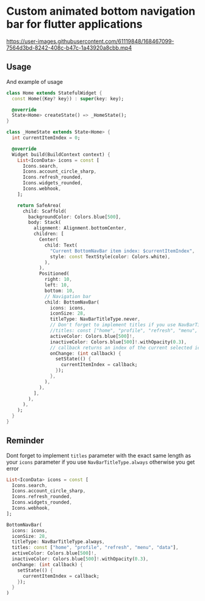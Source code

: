 # Custom animated bottom navigation bar for flutter applications

https://user-images.githubusercontent.com/61119848/168467099-7564d3bd-8242-408c-b47c-1a43920a8cbb.mp4

## Usage
And example of usage

```dart
class Home extends StatefulWidget {
  const Home({Key? key}) : super(key: key);

  @override
  State<Home> createState() => _HomeState();
}

class _HomeState extends State<Home> {
  int currentItemIndex = 0;

  @override
  Widget build(BuildContext context) {
    List<IconData> icons = const [
      Icons.search,
      Icons.account_circle_sharp,
      Icons.refresh_rounded,
      Icons.widgets_rounded,
      Icons.webhook,
    ];

    return SafeArea(
      child: Scaffold(
        backgroundColor: Colors.blue[500],
        body: Stack(
          alignment: Alignment.bottomCenter,
          children: [
            Center(
              child: Text(
                "Current BottomNavBar item index: $currentItemIndex",
                style: const TextStyle(color: Colors.white),
              ),
            ),
            Positioned(
              right: 10,
              left: 10,
              bottom: 10,
              // Navigation bar
              child: BottomNavBar(
                icons: icons,
                iconSize: 28,
                titleType: NavBarTitleType.never,
                // Don't forget to implement titles if you use NavBarTitleType.always, otherwise you get error
                //titles: const ["home", "profile", "refresh", "menu", "data"],
                activeColor: Colors.blue[500]!,
                inactiveColor: Colors.blue[500]!.withOpacity(0.3),
                // callback returns an index of the current selected icon, here you can load next page or whatever you wish
                onChange: (int callback) {
                  setState(() {
                    currentItemIndex = callback;
                  });
                },
              ),
            ),
          ],
        ),
      ),
    );
  }
}
```

## Reminder
Dont forget to implement ```titles``` parameter with the exact same length as your ```icons``` parameter if you use ```NavBarTitleType.always``` otherwise you get error
```dart
List<IconData> icons = const [
  Icons.search,
  Icons.account_circle_sharp,
  Icons.refresh_rounded,
  Icons.widgets_rounded,
  Icons.webhook,
];

BottomNavBar(
  icons: icons,
  iconSize: 28,
  titleType: NavBarTitleType.always,
  titles: const ["home", "profile", "refresh", "menu", "data"],
  activeColor: Colors.blue[500]!,
  inactiveColor: Colors.blue[500]!.withOpacity(0.3),
  onChange: (int callback) {
    setState(() {
      currentItemIndex = callback;
    });
  }
)
```
